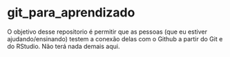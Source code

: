 # git_para_aprendizado
O objetivo desse repositorio é permitir que as pessoas (que eu estiver ajudando/ensinando) testem a conexão delas com o Github a partir do Git e do RStudio. Não terá nada demais aqui.
